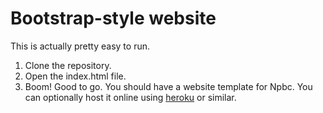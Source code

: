 # Bootstrap-style website
This is actually pretty easy to run.
   1. Clone the repository. 
   2. Open the index.html file.
   3. Boom! Good to go. You should have a website template for Npbc.
You can optionally host it online using [heroku](https://www.heroku.com "Take me to the homepage!") or similar.

